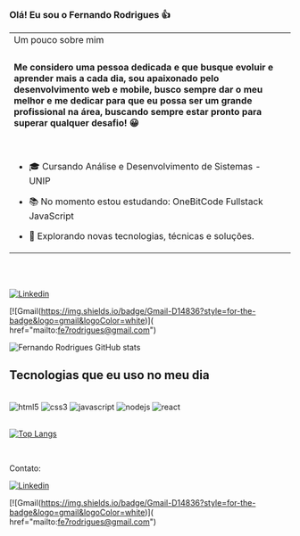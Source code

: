 ### Olá! Eu sou o Fernando Rodrigues 👍


<table border="0px">
<tr>
   <td>Um pouco sobre mim</td>
    <td></td>
</tr>
<tr>
    <td>

####  Me considero uma pessoa dedicada e que busque evoluir e aprender mais a cada dia, sou apaixonado pelo desenvolvimento web e mobile, busco sempre dar o meu melhor e me dedicar para que eu possa ser um grande profissional na área, buscando sempre estar pronto para superar qualquer desafio! 😀

  </br>
  
- 🎓 Cursando Análise e Desenvolvimento de Sistemas - UNIP

- 📚 No momento estou estudando: OneBitCode Fullstack JavaScript

- 🌱 Explorando novas tecnologias, técnicas e soluções.
   </td>
</table>

</br>
</br>


[![Linkedin](https://img.shields.io/badge/LinkedIn-0077B5?style=for-the-badge&logo=linkedin&logoColor=white)](https://www.linkedin.com/in/fernando-rodrigues-69251a1a2/)


[![Gmail(https://img.shields.io/badge/Gmail-D14836?style=for-the-badge&logo=gmail&logoColor=white)](<a> href="mailto:fe7rodrigues@gmail.com"</a>)


![Fernando Rodrigues GitHub stats](https://github-readme-stats.vercel.app/api?username=fe7rodrigues&show_icons=true&theme=dracula)

## Tecnologias que eu uso no meu dia 

<div style="display: inline_block"><br/>
 <img align="center" alt="html5" src="https://img.shields.io/badge/HTML5-E34F26?style=for-the-badge&logo=html5&logoColor=white" 
    />
       <img align="center" alt="css3" src="https://img.shields.io/badge/CSS3-1572B6?style=for-the-badge&logo=css3&logoColor=white" 
    />
    <img align="center" alt="javascript" src="https://img.shields.io/badge/JavaScript-F7DF1E?style=for-the-badge&logo=javascript&logoColor=black" 
    />
    <img align="center" alt="nodejs" src="https://img.shields.io/badge/Node.js-43853D?style=for-the-badge&logo=node.js&logoColor=white" 
    />
     <img align="center" alt="react" src="https://img.shields.io/badge/React-20232A?style=for-the-badge&logo=react&logoColor=61DAFB" 
    />
</div><br/>

[![Top Langs](https://github-readme-stats.vercel.app/api/top-langs/?username=fe7rodrigues&layout=compact)](https://github.com/fe7rodrigues/github-readme-stats)

<br>


Contato:

[![Linkedin](https://img.shields.io/badge/LinkedIn-0077B5?style=for-the-badge&logo=linkedin&logoColor=white)](https://www.linkedin.com/in/fernando-rodrigues-69251a1a2/)


[![Gmail(https://img.shields.io/badge/Gmail-D14836?style=for-the-badge&logo=gmail&logoColor=white)](<a> href="mailto:fe7rodrigues@gmail.com"</a>)


<br>
